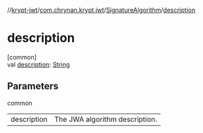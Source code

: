 //[krypt-jwt](../../../index.md)/[com.chrynan.krypt.jwt](../index.md)/[SignatureAlgorithm](index.md)/[description](description.md)

# description

[common]\
val [description](description.md): [String](https://kotlinlang.org/api/latest/jvm/stdlib/kotlin/-string/index.html)

## Parameters

common

| | |
|---|---|
| description | The JWA algorithm description. |
